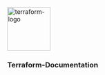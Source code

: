 <img width="100" alt="terraform-logo" src="https://user-images.githubusercontent.com/96013623/233460612-6b8966eb-f8b7-45bb-b9e5-ad6a0d0388a6.png">

### Terraform-Documentation
